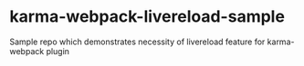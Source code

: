 # karma-webpack-livereload-sample
Sample repo which demonstrates necessity of livereload feature for karma-webpack plugin
